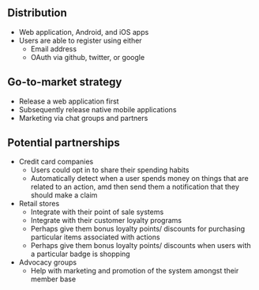 ## Distribution

- Web application, Android, and iOS apps
- Users are able to register using either
  - Email address
  - OAuth via github, twitter, or google

## Go-to-market strategy

- Release a web application first
- Subsequently release native mobile applications
- Marketing via chat groups and partners

## Potential partnerships

- Credit card companies
  - Users could opt in to share their spending habits
  - Automatically detect when a user spends money
    on things that are related to an action,
    amd then send them a notification that they should make a claim
- Retail stores
  - Integrate with their point of sale systems
  - Integrate with their customer loyalty programs
  - Perhaps give them bonus loyalty points/ discounts for
    purchasing particular items associated with actions
  - Perhaps give them bonus loyalty points/ discounts when users with a
    particular badge is shopping
- Advocacy groups
  - Help with marketing and promotion of the system
    amongst their member base
